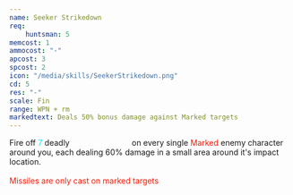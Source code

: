 ```yaml
---
name: Seeker Strikedown
req: 
    huntsman: 5
memcost: 1
ammocost: "-"
apcost: 3
spcost: 2
icon: "/media/skills/SeekerStrikedown.png"
cd: 5
res: "-"
scale: Fin
range: WPN + rm
markedtext: Deals 50% bonus damage against Marked targets
---
```

Fire off <font color='#00EFFF'>7</font> deadly <font color='#FFFFFF'>seeker-missiles</font> on every single <font color='#FF1500'>Marked</font> enemy character around you, each dealing 60% damage in a small area around it's impact location.<br><br>
            <font color='#FF1500'>Missiles are only cast on marked targets</font>